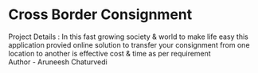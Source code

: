 # Cross Border Consignment
Project Details : In this fast growing society & world to make life easy this
application provied online solution to transfer your consignment from one
location to another is effective cost & time as per requirement 
<br>
Author - Aruneesh Chaturvedi
